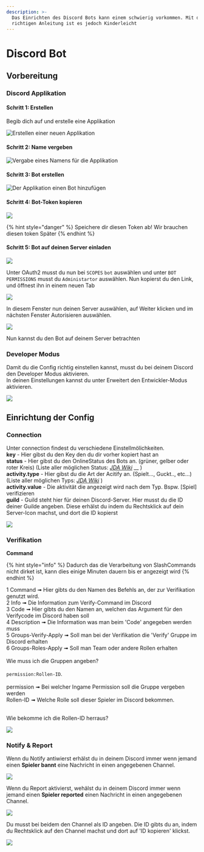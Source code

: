 ```yaml
---
description: >-
  Das Einrichten des Discord Bots kann einem schwierig vorkommen. Mit der
  richtigen Anleitung ist es jedoch Kinderleicht
---
```


# Discord Bot

## Vorbereitung

### Discord Applikation

#### Schritt 1: Erstellen

Begib dich auf und erstelle eine Applikation

![Erstellen einer neuen Applikation](<../.gitbook/assets/r2ikovq (2) (2) (2).png>)

#### Schritt 2: Name vergeben

![Vergabe eines Namens für die Applikation](../.gitbook/assets/theeqnq.png)

#### Schritt 3: Bot erstellen

![Der Applikation einen Bot hinzufügen](<../.gitbook/assets/vs8orlo (1) (1).png>)

#### Schritt 4: Bot-Token kopieren

![](../.gitbook/assets/UYvmAhY.png)

{% hint style="danger" %}
Speichere dir diesen Token ab! Wir brauchen diesen token Später
{% endhint %}

#### Schritt 5: Bot auf deinen Server einladen

![](../.gitbook/assets/3kyftVu.png)

Unter OAuth2 musst du nun bei `SCOPES` `bot` auswählen und unter `BOT PERMISSIONS` musst du `Administartor` auswählen. Nun kopierst du den Link, und öffnest ihn in einem neuen Tab

![](../.gitbook/assets/mvGrFAs.png)

In diesem Fenster nun deinen Server auswählen, auf Weiter klicken und im nächsten Fenster Autorisieren auswählen.

![](../.gitbook/assets/oH2eeHj.png)

Nun kannst du den Bot auf deinem Server betrachten

### Developer Modus

Damit du die Config richtig einstellen kannst, musst du bei deinem Discord den Developer Modus aktivieren.\
In deinen Einstellungen kannst du unter Erweitert den Entwickler-Modus aktivieren.

![](../.gitbook/assets/hE5S7hO.png)

## Einrichtung der Config

### Connection

Unter connection findest du verschiedene Einstellmölichkeiten. \
**key** -  Hier gibst du den Key den du dir vorher kopiert hast an\
**status** - Hier gibst du den OnlineStatus des Bots an. (grüner, gelber oder roter Kreis) (Liste aller möglichen Status: [_JDA Wiki_](https://ci.dv8tion.net/job/JDA/javadoc/net/dv8tion/jda/api/OnlineStatus.html) __ )\
**activity.type** - Hier gibst du die Art der Acitify an. (Spielt..., Guckt.., etc...) (Liste aller möglichen Typs: [_JDA Wiki_](https://ci.dv8tion.net/job/JDA5/javadoc/net/dv8tion/jda/api/entities/Activity.ActivityType.html) )\
**activity.value** - Die aktivität die angezeigt wird nach dem Typ. Bspw. \[Spiel] verifizieren\
**guild** - Guild steht hier für deinen Discord-Server. Hier musst du die ID deiner Guilde angeben. Diese erhälst du indem du Rechtsklick auf dein Server-Icon machst, und dort die ID kopierst

![](<../.gitbook/assets/cbnttim (1) (1).png>)

### Verifikation


**Command**

{% hint style="info" %} Dadurch das die Verarbeitung von SlashCommands nicht dirket ist, kann dies einige Minuten dauern bis er angezeigt wird {% endhint %}

  1 Command ➟ Hier gibts du den Namen des Befehls an, der zur Verifikation genutzt wird.<br>
  2 Info ➟ Die Information zum Verify-Command im Discord<br>
  3 Code ➟ Hier gibts du den Namen an, welchen das Argument für den Verifycode im Discord haben soll<br>
  4 Description ➟ Die Information was man beim 'Code' angegeben werden muss<br>
  5 Groups-Verify-Apply ➟ Soll man bei der Verifikation die 'Verify' Gruppe im Discord erhalten<br>
  6 Groups-Roles-Apply ➟ Soll man Team oder andere Rollen erhalten<br>
  <br>
  Wie muss ich die Gruppen angeben?<br>
  <br>
  `permission:Rollen-ID`.&#x20;<br>
  <br>
  permission ➟ Bei welcher Ingame Permission soll die Gruppe vergeben werden<br>
  Rollen-ID ➟ Welche Rolle soll dieser Spieler im Discord bekommen.<br><br>
  
  Wie bekomme ich die Rollen-ID herraus?
  
![](../.gitbook/assets/48Ue2db.png)

### Notify & Report

Wenn du Notify antiwierst erhälst du in deinem Discord immer wenn jemand einen **Spieler bannt** eine Nachricht in einen angegebenen Channel.

![](../.gitbook/assets/image2.png)

Wenn du Report aktivierst, wehälst du in deinem Discord immer wenn jemand einen **Spieler reported** einen Nachricht in einen angegebenen Channel.

![](../.gitbook/assets/sdds.png)

Du musst bei beidem den Channel als ID angeben. Die ID gibts du an, indem du Rechtsklick auf den Channel machst und dort auf 'ID kopieren' klickst.

![](../.gitbook/assets/asdasdasda.png.png)
